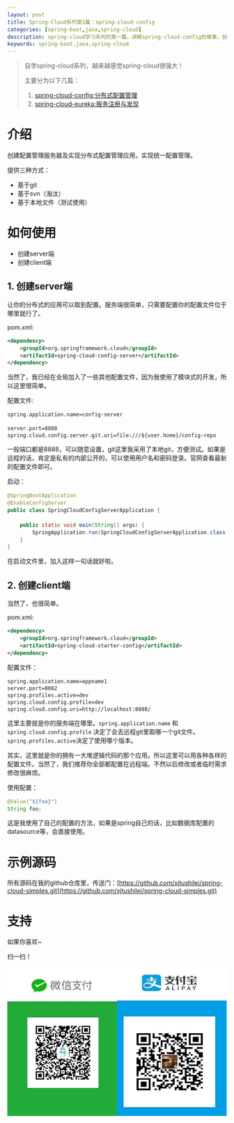 ```yaml
---
layout: post
title: Spring-Cloud系列第1篇：spring-cloud-config
categories: [spring-boot,java,spring-cloud]
description: spring-cloud学习系列的第一篇，讲解spring-cloud-config的故事，创建配置管理服务器及实现分布式配置管理应用。
keywords: spring-boot,java,spring-cloud
---
```



> 自学spring-cloud系列，越来越感觉spring-cloud很强大！
>
>主要分为以下几篇：
> 1. [spring-cloud-config:分布式配置管理](http://www.xjtushilei.com/2017/06/12/spring-cloud-series-spring-cloud-config)
> 2. [spring-cloud-eureka:服务注册与发现](http://www.xjtushilei.com/2017/06/13/spring-cloud-series-spring-cloud-eureka)

# 介绍

创建配置管理服务器及实现分布式配置管理应用，实现统一配置管理。

提供三种方式：
- 基于git
- 基于svn（淘汰）
- 基于本地文件（测试使用）

# 如何使用

- 创建server端
- 创建client端
## 1. 创建server端

让你的分布式的应用可以取到配置。服务端很简单，只需要配置你的配置文件位于哪里就行了。

pom.xml:
```xml
<dependency>
    <groupId>org.springframework.cloud</groupId>
    <artifactId>spring-cloud-config-server</artifactId>
</dependency>
```

当然了，我已经在全局加入了一些其他配置文件，因为我使用了模块式的开发，所以这里很简单。

配置文件:

```properties
spring.application.name=config-server

server.port=8888
spring.cloud.config.server.git.uri=file:///${user.home}/config-repo

```
一般端口都是8888，可以随意设置，git这里我采用了本地git，方便测试。如果是远程的话，肯定是私有的内部公开的，可以使用用户名和密码登录。官网查看最新的配置文件即可。

启动：
```java
@SpringBootApplication
@EnableConfigServer
public class SpringCloudConfigServerApplication {

    public static void main(String[] args) {
        SpringApplication.run(SpringCloudConfigServerApplication.class, args);
    }
}
```
在启动文件里，加入这样一句话就好啦。



## 2. 创建client端

当然了，也很简单。

pom.xml:
```xml
<dependency>
    <groupId>org.springframework.cloud</groupId>
    <artifactId>spring-cloud-starter-config</artifactId>
</dependency>
```

配置文件：
```properties
spring.application.name=appname1
server.port=8082
spring.profiles.active=dev
spring.cloud.config.profile=dev
spring.cloud.config.uri=http://localhost:8888/
```

这里主要就是你的服务端在哪里。`spring.application.name` 和 `spring.cloud.config.profile` 决定了会去远程git里取哪一个git文件。`spring.profiles.active`决定了使用哪个版本。


其实，这里就是你的拥有一大堆逻辑代码的那个应用。所以这里可以用各种各样的配置文件。当然了，我们推荐你全部都配置在远程端。不然以后修改或者临时需求修改很麻烦。

使用配置：

```java
@Value("${foo}")
String foo;
```
这是我使用了自己的配置的方法，如果是spring自己的话，比如数据库配置的datasource等，会直接使用。

# 示例源码
所有源码在我的github仓库里，传送门：[https://github.com/xjtushilei/spring-cloud-simples.git](https://github.com/xjtushilei/spring-cloud-simples.git)

# 支持

如果你喜欢~

扫一扫！

<img src="/images/微信支付.JPG" width="50%" /><img src="/images/支付宝支付.JPG" width="50%" />


